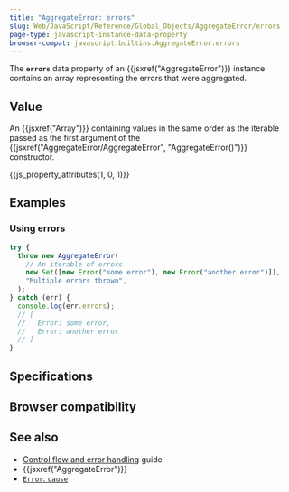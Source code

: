 ```yaml
---
title: "AggregateError: errors"
slug: Web/JavaScript/Reference/Global_Objects/AggregateError/errors
page-type: javascript-instance-data-property
browser-compat: javascript.builtins.AggregateError.errors
---
```




The **`errors`** data property of an {{jsxref("AggregateError")}} instance contains an array representing the errors that were aggregated.

## Value

An {{jsxref("Array")}} containing values in the same order as the iterable passed as the first argument of the {{jsxref("AggregateError/AggregateError", "AggregateError()")}} constructor.

{{js_property_attributes(1, 0, 1)}}

## Examples

### Using errors

```js
try {
  throw new AggregateError(
    // An iterable of errors
    new Set([new Error("some error"), new Error("another error")]),
    "Multiple errors thrown",
  );
} catch (err) {
  console.log(err.errors);
  // [
  //   Error: some error,
  //   Error: another error
  // ]
}
```

## Specifications



## Browser compatibility



## See also

- [Control flow and error handling](/Web/JavaScript/Guide/Control_flow_and_error_handling) guide
- {{jsxref("AggregateError")}}
- [`Error`: `cause`](/Web/JavaScript/Reference/Global_Objects/Error/cause)
